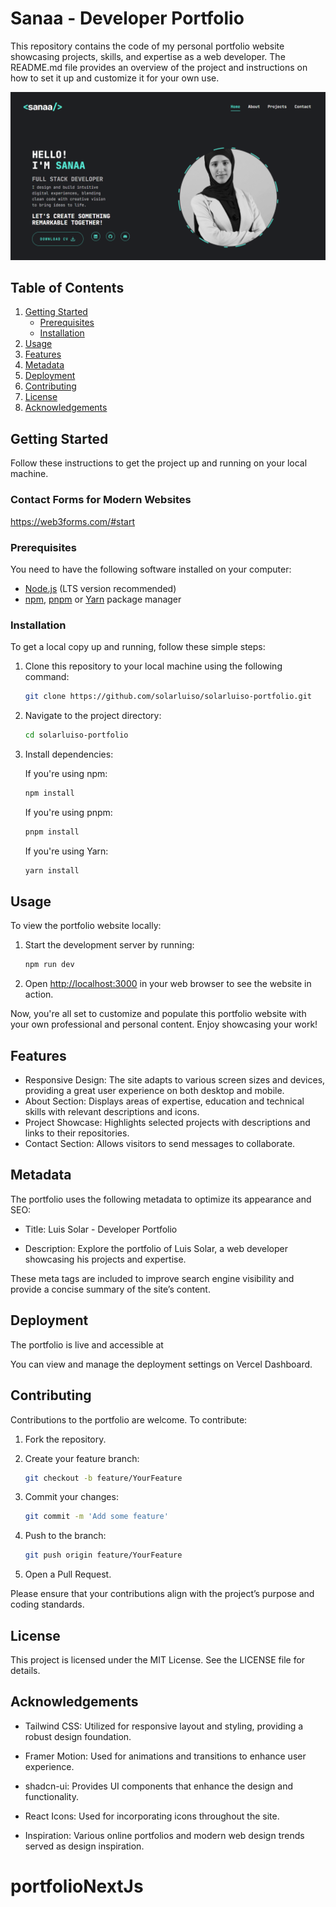 # Sanaa - Developer Portfolio

This repository contains the code of my personal portfolio website showcasing projects, skills, and expertise as a web developer.
The README.md file provides an overview of the project and instructions on how to set it up and customize it for your own use.


![alt text](public/assets/demo.png)

## Table of Contents

1. [Getting Started](#getting-started)
   - [Prerequisites](#prerequisites)
   - [Installation](#installation)
2. [Usage](#usage)
3. [Features](#features)
4. [Metadata](#metadata)
5. [Deployment](#deployment)
6. [Contributing](#contributing)
7. [License](#license)
8. [Acknowledgements](#acknowledgements)

## Getting Started

Follow these instructions to get the project up and running on your local machine.

 ### Contact Forms for Modern Websites 

  https://web3forms.com/#start

### Prerequisites

You need to have the following software installed on your computer:

- [Node.js](https://nodejs.org/) (LTS version recommended)
- [npm](https://www.npmjs.com/), [pnpm](https://pnpm.io/) or [Yarn](https://yarnpkg.com/) package manager

### Installation

To get a local copy up and running, follow these simple steps:

1. Clone this repository to your local machine using the following command:
   ```bash
   git clone https://github.com/solarluiso/solarluiso-portfolio.git
   ```
2. Navigate to the project directory:
   ```bash
   cd solarluiso-portfolio
   ```
3. Install dependencies:

   If you're using npm:

   ```bash
   npm install
   ```

   If you're using pnpm:

   ```bash
   pnpm install
   ```

   If you're using Yarn:

   ```bash
   yarn install
   ```

## Usage

To view the portfolio website locally:

1. Start the development server by running:

   ```bash
   npm run dev
   ```

2. Open [http://localhost:3000](http://localhost:3000) in your web browser to see the website in action.

Now, you're all set to customize and populate this portfolio website with your own professional and personal content. Enjoy showcasing your work!

## Features

- Responsive Design: The site adapts to various screen sizes and devices, providing a great user experience on both desktop and mobile.
- About Section: Displays areas of expertise, education and technical skills with relevant descriptions and icons.
- Project Showcase: Highlights selected projects with descriptions and links to their repositories.
- Contact Section: Allows visitors to send messages to collaborate.

## Metadata

The portfolio uses the following metadata to optimize its appearance and SEO:

- Title: Luis Solar - Developer Portfolio

- Description: Explore the portfolio of Luis Solar, a web developer showcasing his projects and expertise.

These meta tags are included to improve search engine visibility and provide a concise summary of the site’s content.

## Deployment

The portfolio is live and accessible at 

You can view and manage the deployment settings on Vercel Dashboard.

## Contributing

Contributions to the portfolio are welcome. To contribute:

1. Fork the repository.
2. Create your feature branch:

   ```bash
   git checkout -b feature/YourFeature
   ```

3. Commit your changes:
   ```bash
   git commit -m 'Add some feature'
   ```
4. Push to the branch:
   ```bash
   git push origin feature/YourFeature
   ```
5. Open a Pull Request.

Please ensure that your contributions align with the project’s purpose and coding standards.

## License

This project is licensed under the MIT License. See the LICENSE file for details.

## Acknowledgements

- Tailwind CSS: Utilized for responsive layout and styling, providing a robust design foundation.

- Framer Motion: Used for animations and transitions to enhance user experience.

- shadcn-ui: Provides UI components that enhance the design and functionality.

- React Icons: Used for incorporating icons throughout the site.

- Inspiration: Various online portfolios and modern web design trends served as design inspiration.
# portfolioNextJs
